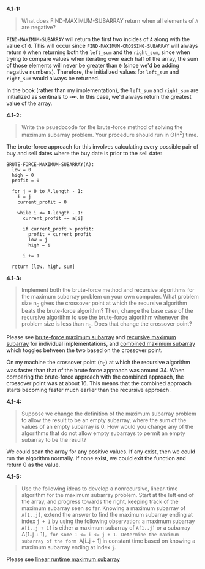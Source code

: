 **4.1-1:**

> What does FIND-MAXIMUM-SUBARRAY return when all elements of `A` are negative?

`FIND-MAXIMUM-SUBARRAY` will return the first two incides of `A` along with the value of `0`. This will occur since `FIND-MAXIMUM-CROSSING-SUBARRAY` will always return `0` when returning both the `left_sum` and the `right_sum`, since when trying to compare values when iterating over each half of the array, the sum of those elements will never be greater than `0` (since we'd be adding negative numbers). Therefore, the initialized values for `left_sum` and `right_sum` would always be returned.

In the book (rather than my implementation), the `left_sum` and `right_sum` are initialized as sentinals to -&infin;. In this case, we'd always return the greatest value of the array.

**4.1-2:**

> Write the psuedocode for the brute-force method of solving the maximum subarray problem. Your procedure should run in &Theta;(n<sup>2</sup>) time.

The brute-force approach for this involves calculating every possible pair of buy and sell dates where the buy date is prior to the sell date:

```
BRUTE-FORCE-MAXIMUM-SUBARRAY(A):
  low = 0
  high = 0
  profit = 0

  for j = 0 to A.length - 1:
    i = j
    current_profit = 0

    while i <= A.length - 1:
      current_profit += a[i]

      if current_proft > profit:
        profit = current_profit
        low = j
        high = i

      i += 1

  return [low, high, sum]
```

**4.1-3:**

> Implement both the brute-force method and recursive algorithms for the maximum subarray problem on your own computer. What problem size n<sub>0</sub> gives the crossover point at which the recursive algorithm beats the brute-force algorithm? Then, change the base case of the recursive algorithm to use the brute-force algorithm whenever the problem size is less than n<sub>0</sub>. Does that change the crossover point?

Please see [brute-force maximum subarray](https://github.com/hillmandj/clrs-algorithms/tree/master/ch-4/code/brute_force_maximum_subarray.rb)
 and [recursive maximum subarray](https://github.com/hillmandj/clrs-algorithms/tree/master/ch-4/code/maximum_subarray.rb) for individual implementations, and [combined maximum subarray](https://github.com/hillmandj/clrs-algorithms/tree/master/ch-4/code/combined_maximum_subarray.rb) which toggles between the two based on the crossover point.

On my machine the crossover point (n<sub>0</sub>) at which the recursive algorithm was faster than that of the brute force approach was around 34. When comparing the brute-force approach with the combined approach, the crossover point was at about 16. This means that the combined approach starts becoming faster much earlier than the recursive approach.

**4.1-4:**

> Suppose we change the definition of the maximum subarray problem to allow the result to be an empty subarray, where the sum of the values of an empty subarray is 0. How would you change any of the algorithms that do not allow empty subarrays to permit an empty subarray to be the result?

We could scan the array for any positive values. If any exist, then we could run the algorithm normally. If none exist, we could exit the function and return 0 as the value.

**4.1-5:**

> Use the following ideas to develop a nonrecursive, linear-time algorithm for the maximum subarray problem. Start at the left end of the array, and progress towards the right, keeping track of the maximum subarray seen so far. Knowing a maximum subarray of `A[1..j]`, extend the answer to find the maximum subarray ending at index `j + 1` by using the following observation: a maximum subarray `A[i..j + 1]` is either a maximum subarray of `A[1..j]` or a subarray A[1..j + 1]`, for some 1 <= i <= j + 1. Determine the maximum subarray of the form `A[i..j + 1] in constant time based on knowing a maximum subarray ending at index `j`.

Please see [linear runtime maximum subarray](https://github.com/hillmandj/clrs-algorithms/tree/master/ch-4/code/linear_runtime_maximum_subarray.rb)
